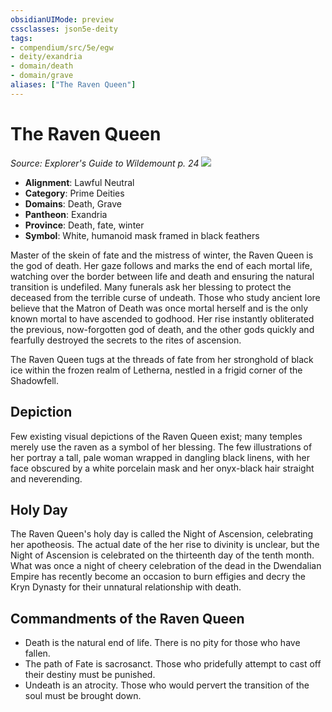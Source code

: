 ```yaml
---
obsidianUIMode: preview
cssclasses: json5e-deity
tags:
- compendium/src/5e/egw
- deity/exandria
- domain/death
- domain/grave
aliases: ["The Raven Queen"]
---
```

# The Raven Queen
*Source: Explorer's Guide to Wildemount p. 24* 
![](/compendium/deities/img/egw-symbol-of-the-raven-queen.webp#symbol)

- **Alignment**: Lawful Neutral
- **Category**: Prime Deities
- **Domains**: Death, Grave
- **Pantheon**: Exandria
- **Province**: Death, fate, winter
- **Symbol**: White, humanoid mask framed in black feathers

Master of the skein of fate and the mistress of winter, the Raven Queen is the god of death. Her gaze follows and marks the end of each mortal life, watching over the border between life and death and ensuring the natural transition is undefiled. Many funerals ask her blessing to protect the deceased from the terrible curse of undeath. Those who study ancient lore believe that the Matron of Death was once mortal herself and is the only known mortal to have ascended to godhood. Her rise instantly obliterated the previous, now-forgotten god of death, and the other gods quickly and fearfully destroyed the secrets to the rites of ascension.

The Raven Queen tugs at the threads of fate from her stronghold of black ice within the frozen realm of Letherna, nestled in a frigid corner of the Shadowfell.

## Depiction

Few existing visual depictions of the Raven Queen exist; many temples merely use the raven as a symbol of her blessing. The few illustrations of her portray a tall, pale woman wrapped in dangling black linens, with her face obscured by a white porcelain mask and her onyx-black hair straight and neverending.

## Holy Day

The Raven Queen's holy day is called the Night of Ascension, celebrating her apotheosis. The actual date of the her rise to divinity is unclear, but the Night of Ascension is celebrated on the thirteenth day of the tenth month. What was once a night of cheery celebration of the dead in the Dwendalian Empire has recently become an occasion to burn effigies and decry the Kryn Dynasty for their unnatural relationship with death.

## Commandments of the Raven Queen

- Death is the natural end of life. There is no pity for those who have fallen.  
- The path of Fate is sacrosanct. Those who pridefully attempt to cast off their destiny must be punished.  
- Undeath is an atrocity. Those who would pervert the transition of the soul must be brought down.